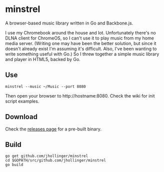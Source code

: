 # minstrel

A browser-based music library written in Go and Backbone.js.

I use my Chromebook around the house and lot. Unfortunately there's no DLNA client for ChromeOS, so I can't use it to play music from my home media server. (Writing one may have been the better solution, but since it doesn't already exist I'm assuming it's difficult. Also, I've been wanting to write something useful with Go.) So I threw together a simple music library and player in HTML5, backed by Go.

## Use

    minstrel --music ~/Music --port 8080

Then open your browser to http://hostname:8080. Check the wiki for init script examples.

## Download

Check the [releases page](https://github.com/jhollinger/minstrel/releases) for a pre-built binary.

## Build

    go get github.com/jhollinger/minstrel
    cd $GOPATH/src/github.com/jhollinger/minstrel
    go build
